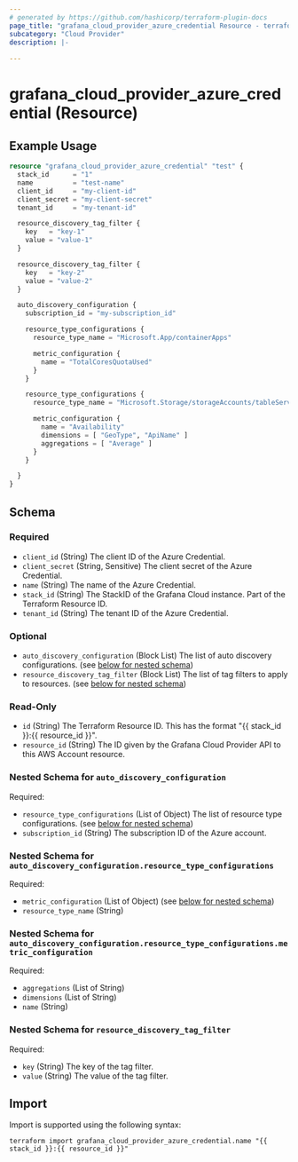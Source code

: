 ```yaml
---
# generated by https://github.com/hashicorp/terraform-plugin-docs
page_title: "grafana_cloud_provider_azure_credential Resource - terraform-provider-grafana"
subcategory: "Cloud Provider"
description: |-
  
---
```


# grafana_cloud_provider_azure_credential (Resource)



## Example Usage

```terraform
resource "grafana_cloud_provider_azure_credential" "test" {
  stack_id      = "1"
  name          = "test-name"
  client_id     = "my-client-id"
  client_secret = "my-client-secret"
  tenant_id     = "my-tenant-id"

  resource_discovery_tag_filter {
    key   = "key-1"
    value = "value-1"
  }

  resource_discovery_tag_filter {
    key   = "key-2"
    value = "value-2"
  }

  auto_discovery_configuration {
    subscription_id = "my-subscription_id"

    resource_type_configurations {
      resource_type_name = "Microsoft.App/containerApps"

      metric_configuration {
        name = "TotalCoresQuotaUsed"
      }
    }

    resource_type_configurations {
      resource_type_name = "Microsoft.Storage/storageAccounts/tableServices"

      metric_configuration {
        name = "Availability"
        dimensions = [ "GeoType", "ApiName" ]
        aggregations = [ "Average" ]
      }
    }

  }
}
```

<!-- schema generated by tfplugindocs -->
## Schema

### Required

- `client_id` (String) The client ID of the Azure Credential.
- `client_secret` (String, Sensitive) The client secret of the Azure Credential.
- `name` (String) The name of the Azure Credential.
- `stack_id` (String) The StackID of the Grafana Cloud instance. Part of the Terraform Resource ID.
- `tenant_id` (String) The tenant ID of the Azure Credential.

### Optional

- `auto_discovery_configuration` (Block List) The list of auto discovery configurations. (see [below for nested schema](#nestedblock--auto_discovery_configuration))
- `resource_discovery_tag_filter` (Block List) The list of tag filters to apply to resources. (see [below for nested schema](#nestedblock--resource_discovery_tag_filter))

### Read-Only

- `id` (String) The Terraform Resource ID. This has the format "{{ stack_id }}:{{ resource_id }}".
- `resource_id` (String) The ID given by the Grafana Cloud Provider API to this AWS Account resource.

<a id="nestedblock--auto_discovery_configuration"></a>
### Nested Schema for `auto_discovery_configuration`

Required:

- `resource_type_configurations` (List of Object) The list of resource type configurations. (see [below for nested schema](#nestedatt--auto_discovery_configuration--resource_type_configurations))
- `subscription_id` (String) The subscription ID of the Azure account.

<a id="nestedatt--auto_discovery_configuration--resource_type_configurations"></a>
### Nested Schema for `auto_discovery_configuration.resource_type_configurations`

Required:

- `metric_configuration` (List of Object) (see [below for nested schema](#nestedobjatt--auto_discovery_configuration--resource_type_configurations--metric_configuration))
- `resource_type_name` (String)

<a id="nestedobjatt--auto_discovery_configuration--resource_type_configurations--metric_configuration"></a>
### Nested Schema for `auto_discovery_configuration.resource_type_configurations.metric_configuration`

Required:

- `aggregations` (List of String)
- `dimensions` (List of String)
- `name` (String)




<a id="nestedblock--resource_discovery_tag_filter"></a>
### Nested Schema for `resource_discovery_tag_filter`

Required:

- `key` (String) The key of the tag filter.
- `value` (String) The value of the tag filter.

## Import

Import is supported using the following syntax:

```shell
terraform import grafana_cloud_provider_azure_credential.name "{{ stack_id }}:{{ resource_id }}"
```
